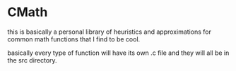 # CMath

this is basically a personal library of heuristics and approximations for common math functions that I find to be cool.

basically every type of function will have its own .c file and they will all be in the src directory.

